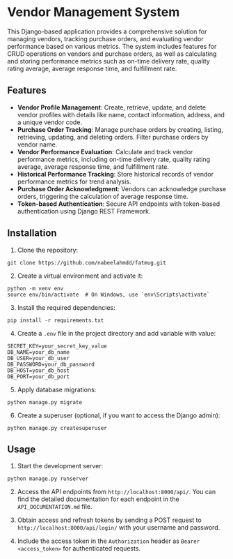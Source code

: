 # Vendor Management System

This Django-based application provides a comprehensive solution for managing vendors, tracking purchase orders, and evaluating vendor performance based on various metrics. The system includes features for CRUD operations on vendors and purchase orders, as well as calculating and storing performance metrics such as on-time delivery rate, quality rating average, average response time, and fulfillment rate.

## Features

- **Vendor Profile Management**: Create, retrieve, update, and delete vendor profiles with details like name, contact information, address, and a unique vendor code.
- **Purchase Order Tracking**: Manage purchase orders by creating, listing, retrieving, updating, and deleting orders. Filter purchase orders by vendor name.
- **Vendor Performance Evaluation**: Calculate and track vendor performance metrics, including on-time delivery rate, quality rating average, average response time, and fulfillment rate.
- **Historical Performance Tracking**: Store historical records of vendor performance metrics for trend analysis.
- **Purchase Order Acknowledgment**: Vendors can acknowledge purchase orders, triggering the calculation of average response time.
- **Token-based Authentication**: Secure API endpoints with token-based authentication using Django REST Framework.

## Installation

1. Clone the repository:

```
git clone https://github.com/nabeelahmdd/fatmug.git
```

2. Create a virtual environment and activate it:

```
python -m venv env
source env/bin/activate  # On Windows, use `env\Scripts\activate`
```

3. Install the required dependencies:

```
pip install -r requirements.txt
```

4. Create a `.env` file in the project directory and add variable with value:

```
SECRET_KEY=your_secret_key_value
DB_NAME=your_db_name
DB_USER=your_db_user
DB_PASSWORD=your_db_password
DB_HOST=your_db_host
DB_PORT=your_db_port
```

5. Apply database migrations:

```
python manage.py migrate
```

6. Create a superuser (optional, if you want to access the Django admin):

```
python manage.py createsuperuser
```

## Usage

1. Start the development server:

```
python manage.py runserver
```

2. Access the API endpoints from `http://localhost:8000/api/`. You can find the detailed documentation for each endpoint in the `API_DOCUMENTATION.md` file.

3. Obtain access and refresh tokens by sending a POST request to `http://localhost:8000/api/login/` with your username and password.

4. Include the access token in the `Authorization` header as `Bearer <access_token>` for authenticated requests.


